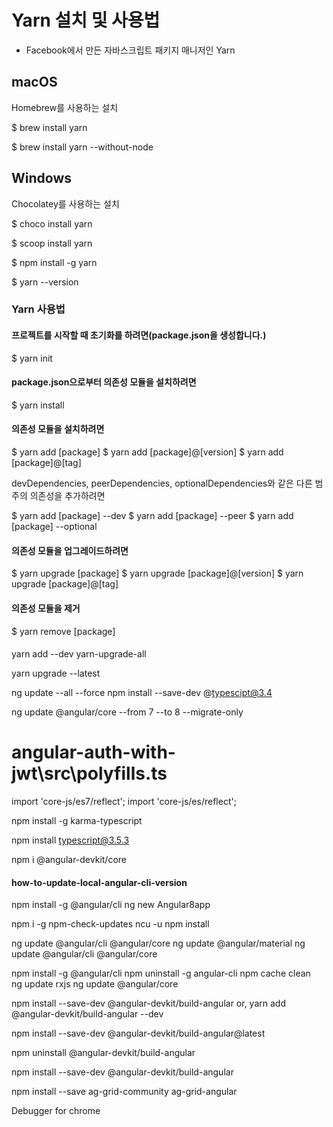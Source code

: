 # Yarn 설치 및 사용법
- Facebook에서 만든 자바스크립트 패키지 매니저인 Yarn


## macOS
Homebrew를 사용하는 설치

$ brew install yarn

$ brew install yarn --without-node

## Windows
Chocolatey를 사용하는 설치

$ choco install yarn

$ scoop install yarn

$ npm install -g yarn

$ yarn --version

### Yarn 사용법

#### 프로젝트를 시작할 때 초기화를 하려면(package.json을 생성합니다.)
$ yarn init

#### package.json으로부터 의존성 모듈을 설치하려면
$ yarn install

#### 의존성 모듈을 설치하려면
$ yarn add [package]
$ yarn add [package]@[version]
$ yarn add [package]@[tag]

devDependencies, peerDependencies, optionalDependencies와 같은 다른 범주의 의존성을 추가하려면

$ yarn add [package] --dev
$ yarn add [package] --peer
$ yarn add [package] --optional

#### 의존성 모듈을 업그레이드하려면

$ yarn upgrade [package]
$ yarn upgrade [package]@[version]
$ yarn upgrade [package]@[tag]

#### 의존성 모듈을 제거

$ yarn remove [package]

#### 

yarn add --dev yarn-upgrade-all

yarn upgrade --latest


ng update --all --force
npm install --save-dev @typescipt@3.4

ng update @angular/core --from 7 --to 8 --migrate-only

# angular-auth-with-jwt\src\polyfills.ts

import 'core-js/es7/reflect';
import 'core-js/es/reflect';


npm install -g karma-typescript

npm install typescript@3.5.3

npm i @angular-devkit/core



#### how-to-update-local-angular-cli-version
npm install -g @angular/cli
ng new Angular8app

npm i -g npm-check-updates
ncu -u
npm install


ng update @angular/cli @angular/core
ng update @angular/material
ng update @angular/cli @angular/core

npm install -g @angular/cli 
npm uninstall -g angular-cli
npm cache clean    
ng update rxjs
ng update @angular/core

npm install --save-dev @angular-devkit/build-angular
or,
yarn add @angular-devkit/build-angular --dev

npm install --save-dev @angular-devkit/build-angular@latest

npm uninstall @angular-devkit/build-angular

npm install --save-dev @angular-devkit/build-angular


npm install --save ag-grid-community ag-grid-angular


Debugger for chrome